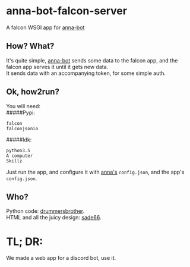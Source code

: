 # anna-bot-falcon-server
A falcon WSGI app for [anna-bot](https://github.com/drummersbrother/anna-bot "A discord bot called anna")

## How? What?
It's quite simple, [anna-bot](https://github.com/drummersbrother/anna-bot "A discord bot called anna") sends some data to the falcon app, and the falcon app serves it until it gets new data.  
It sends data with an accompanying token, for some simple auth.

## Ok, how2run?
You will need:  
#####Pypi:
```
falcon
falconjsonio
```
#####Idk:
```
python3.5
A computer
Skillz
```
Just run the app, and configure it with [anna's](https://github.com/drummersbrother/anna-bot "A discord bot called anna") `config.json`, and the app's `config.json`.

## Who?
Python code: [drummersbrother](https://github.com/drummersbrother "LOOK MOM, IT'S ME!").  
HTML and all the juicy design: [sade66](https://github.com/sade66 "Check him out").

# TL; DR:
We made a web app for a discord bot, use it.